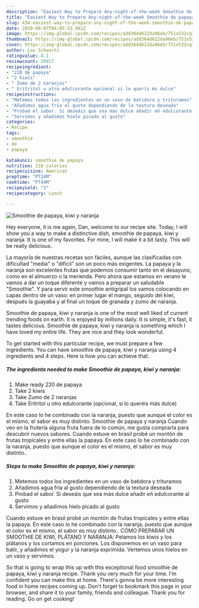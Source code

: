 ```yaml
---
description: "Easiest Way to Prepare Any-night-of-the-week Smoothie de papaya, kiwi y naranja"
title: "Easiest Way to Prepare Any-night-of-the-week Smoothie de papaya, kiwi y naranja"
slug: 434-easiest-way-to-prepare-any-night-of-the-week-smoothie-de-papaya-kiwi-y-naranja
date: 2020-08-07T04:05:53.901Z
image: https://img-global.cpcdn.com/recipes/add364d622da96eb/751x532cq70/smoothie-de-papaya-kiwi-y-naranja-foto-principal.jpg
thumbnail: https://img-global.cpcdn.com/recipes/add364d622da96eb/751x532cq70/smoothie-de-papaya-kiwi-y-naranja-foto-principal.jpg
cover: https://img-global.cpcdn.com/recipes/add364d622da96eb/751x532cq70/smoothie-de-papaya-kiwi-y-naranja-foto-principal.jpg
author: Lou Schwartz
ratingvalue: 4.1
reviewcount: 20817
recipeingredient:
- "220 de papaya"
- "2 kiwis"
- " Zumo de 2 naranjas"
- " Eritritol u otro edulcorante opcional si lo queris ms dulce"
recipeinstructions:
- "Metemos todos los ingredientes en un vaso de batidora y trituramos"
- "Añadimos agua fría al gusto dependiendo de la textura deseada"
- "Probad el sabor. Si deseáis que sea más dulce añadir eñ edulcorante al gusto"
- "Servimos y añadimos hielo picado al gusto"
categories:
- Recipe
tags:
- smoothie
- de
- papaya

katakunci: smoothie de papaya 
nutrition: 210 calories
recipecuisine: American
preptime: "PT24M"
cooktime: "PT44M"
recipeyield: "3"
recipecategory: Lunch

---
```



![Smoothie de papaya, kiwi y naranja](https://img-global.cpcdn.com/recipes/add364d622da96eb/751x532cq70/smoothie-de-papaya-kiwi-y-naranja-foto-principal.jpg)

Hey everyone, it is me again, Dan, welcome to our recipe site. Today, I will show you a way to make a distinctive dish, smoothie de papaya, kiwi y naranja. It is one of my favorites. For mine, I will make it a bit tasty. This will be really delicious.

La mayoría de nuestras recetas son fáciles, aunque las clasificadas con dificultad &#34;media&#34; o &#34;difícil&#34; son un poco más exigentes. La papaya y la naranja son excelentes frutas que podemos consumir tanto en el desayuno, como en el almuerzo o la merienda. Pero ahora que estamos en verano le vamos a dar un toque diferente y vamos a preparar un saludable &#34;Smoothie&#34;. Y para servir este smoothie antigripal los vamos colocando en capas dentro de un vaso: en primer lugar el mango, seguido del kiwi, después la guayaba y al final un toque de granada y zumo de naranja.

Smoothie de papaya, kiwi y naranja is one of the most well liked of current trending foods on earth. It is enjoyed by millions daily. It is simple, it's fast, it tastes delicious. Smoothie de papaya, kiwi y naranja is something which I have loved my entire life. They are nice and they look wonderful.


To get started with this particular recipe, we must prepare a few ingredients. You can have smoothie de papaya, kiwi y naranja using 4 ingredients and 4 steps. Here is how you can achieve that.

<!--inarticleads1-->

##### The ingredients needed to make Smoothie de papaya, kiwi y naranja:

1. Make ready 220 de papaya
1. Take 2 kiwis
1. Take  Zumo de 2 naranjas
1. Take  Eritritol u otro edulcorante (opcional, si lo queréis más dulce)


En este caso lo he combinado con la naranja, puesto que aunque el color es el mismo, el sabor es muy distinto. Smoothie de papaya y naranja Cuando veo en la frutería alguna fruta fuera de lo común, me gusta comprarla para descubrir nuevos sabores. Cuando estuve en brasil probé un montón de frutas tropicales y entre ellas la papaya. En este caso lo he combinado con la naranja, puesto que aunque el color es el mismo, el sabor es muy distinto.. 

<!--inarticleads2-->

##### Steps to make Smoothie de papaya, kiwi y naranja:

1. Metemos todos los ingredientes en un vaso de batidora y trituramos
1. Añadimos agua fría al gusto dependiendo de la textura deseada
1. Probad el sabor. Si deseáis que sea más dulce añadir eñ edulcorante al gusto
1. Servimos y añadimos hielo picado al gusto


Cuando estuve en brasil probé un montón de frutas tropicales y entre ellas la papaya. En este caso lo he combinado con la naranja, puesto que aunque el color es el mismo, el sabor es muy distinto.. CÓMO PREPARAR UN SMOOTHIE DE KIWI, PLÁTANO Y NARANJA: Pelamos los kiwis y los plátanos y los cortamos en porciones. Los disponemos en un vaso para batir, y añadimos el yogur y la naranja exprimida. Vertemos unos hielos en un vaso y servimos. 

So that is going to wrap this up with this exceptional food smoothie de papaya, kiwi y naranja recipe. Thank you very much for your time. I'm confident you can make this at home. There's gonna be more interesting food in home recipes coming up. Don't forget to bookmark this page in your browser, and share it to your family, friends and colleague. Thank you for reading. Go on get cooking!
